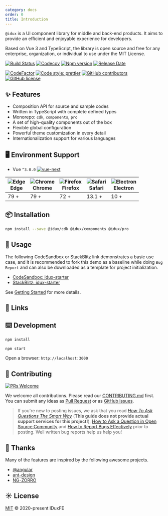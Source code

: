 ```yaml
---
category: docs
order: 0
title: Introduction
---
```


`@idux` is a UI component library for middle and back-end products. It aims to provide an efficient and enjoyable experience for developers.

Based on Vue 3 and TypeScript, the library is open source and free for any enterprise, organization, or individual to use under the MIT License.

<div class="introduce-badges">

[![Build Status](https://dev.azure.com/iduxfeteam/IduxFE/_apis/build/status/IduxFE.idux?branchName=main)](https://dev.azure.com/iduxfeteam/IduxFE/_build/latest?definitionId=2&branchName=main)
[![Codecov](https://codecov.io/gh/IDuxFE/idux/branch/main/graph/badge.svg?token=PGAUXP06V3)](https://codecov.io/gh/IDuxFE/idux)
[![Npm version](https://img.shields.io/npm/v/@idux/components)](https://www.npmjs.com/package/@idux/components)
[![Release Date](https://img.shields.io/github/release-date/IDuxFE/idux)](https://github.com/IDuxFE/idux/releases)

[![CodeFactor](https://www.codefactor.io/repository/github/iduxfe/idux/badge)](https://www.codefactor.io/repository/github/iduxfe/idux)
[![Code style: prettier](https://img.shields.io/badge/code_style-prettier-ff69b4)](https://github.com/prettier/prettier)
[![GitHub contributors](https://img.shields.io/github/contributors/IDuxFE/idux)](https://github.com/IDuxFE/idux/contributors)
[![GitHub license](https://img.shields.io/github/license/IDuxFE/idux)](https://github.com/IDuxFE/idux/blob/main/LICENSE)

</div>

## ✨ Features

- Composition API for source and sample codes
- Written in TypeScript with complete defined types
- Monorepo: `cdk`, `components`, `pro`
- A set of high-quality components out of the box
- Flexible global configuration
- Powerful theme customization in every detail
- Internationalization support for various languages

## 🖥 Environment Support

- Vue `^3.0.0` [![vue-next](https://img.shields.io/npm/v/vue/next.svg)](https://www.npmjs.com/package/vue/v/next)

| <img src="https://cdn.jsdelivr.net/npm/@browser-logos/edge/edge_32x32.png" alt="Edge"/><br />Edge | <img src="https://cdn.jsdelivr.net/npm/@browser-logos/chrome/chrome_32x32.png" alt="Chrome"/><br />Chrome | <img src="https://cdn.jsdelivr.net/npm/@browser-logos/firefox/firefox_32x32.png" alt="Firefox"/><br />Firefox | <img src="https://cdn.jsdelivr.net/npm/@browser-logos/safari/safari_32x32.png" alt="Safari"/><br />Safari | <img src="https://cdn.jsdelivr.net/npm/@browser-logos/electron/electron_32x32.png" alt="Electron"/><br />Electron |
| --------- | --------- | --------- | --------- | --------- |
| 79 + | 79 + | 72 + | 13.1 + | 10 + |

## 📦 Installation

```bash
npm install --save @idux/cdk @idux/components @idux/pro
```

## 🔨 Usage

The following CodeSandbox or StackBlitz link demonstrates a basic use case, and it is recommended to fork this demo as a baseline while doing `Bug Report` and can also be downloaded as a template for project initialization.

- [CodeSandbox: idux-starter](https://codesandbox.io/s/idux-starter-7o9lv)
- [StackBlitz: idux-starter](https://stackblitz.com/edit/idux-starter)

See [Getting Started](https://idux.site/docs/getting-started/en) for more details.

## 🔗 Links

## ⌨️ Development

```bash
npm install

npm start
```

Open a browser: `http://localhost:3000`

## 🤝 Contributing

[![PRs Welcome](https://img.shields.io/badge/PRs-welcome-brightgreen.svg)](https://github.com/IDuxFE/idux/pulls)

We welcome all contributions. Please read our [CONTRIBUTING.md](https://github.com/IDuxFE/idux/blob/main/packages/site/src/docs/Contributing.en.md) first. You can submit any ideas as [Pull Request](https://github.com/IDuxFE/idux/pulls) or as [GitHub issues](https://github.com/IDuxFE/idux/issues).

> If you're new to posting issues, we ask that you read [*How To Ask Questions The Smart Way*](http://www.catb.org/~esr/faqs/smart-questions.html) (**This guide does not provide actual support services for this project!**), [How to Ask a Question in Open Source Community](https://github.com/seajs/seajs/issues/545) and [How to Report Bugs Effectively](http://www.chiark.greenend.org.uk/~sgtatham/bugs.html) prior to posting. Well written bug reports help us help you!

## 💖 Thanks

Many of the features are inspired by the following awesome projects.

- [@angular](https://github.com/angular)
- [ant-design](https://github.com/ant-design)
- [NG-ZORRO](https://github.com/NG-ZORRO)

## ☀️ License

[MIT](https://github.com/IDuxFE/idux/blob/main/LICENSE) © 2020-present IDuxFE
